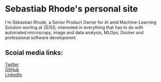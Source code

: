 # Sebastiab Rhode's personal site

I'm Sebastian Rhode, a Senior Product Owner for AI amd Machine-Learning Solution worling at ZEISS, interested in everything that has to do with automated microscopy, image and data analysis, MLOps, Docker and professional software developemnt

## Scoial media links:

[Twitter](https://twitter.com/sebisabs)<br/>
[GitHub](https://github.com/sebi06)<br/>
[LinkedIn](https://www.linkedin.com/in/sebisabs/)
